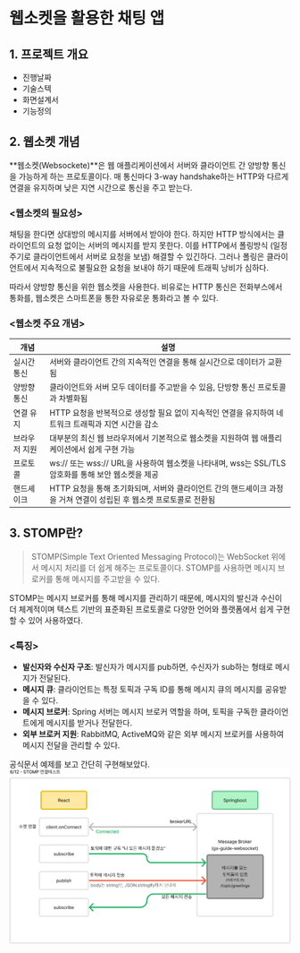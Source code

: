 # 웹소켓을 활용한 채팅 앱
## 1. 프로젝트 개요
- 진행날짜
- 기술스텍
- 화면설계서
- 기능정의 

## 2. 웹소켓 개념

**웹소켓(Websockete)**은 웹 애플리케이션에서 서버와 클라이언트 간 양방향 통신을 가능하게 하는 프로토콜이다. 매 통신마다 3-way handshake하는 HTTP와 다르게 연결을 유지하며 낮은 지연 시간으로 통신을 주고 받는다. 

### <웹소켓의 필요성>
채팅을 한다면 상대방의 메시지를 서버에서 받아야 한다. 하지만 HTTP 방식에서는 클라이언트의 요청 없이는 서버의 메시지를 받지 못한다. 이를 HTTP에서 폴링방식 (일정 주기로 클라이언트에서 서버로 요청을 보냄) 해결할 수 있긴하다. 그러나 폴링은 클라이언트에서 지속적으로 불필요한 요청을 보내야 하기 때문에 트래픽 낭비가 심하다. 

따라서 양방향 통신을 위한 웹소켓을 사용한다. 비유로는 HTTP 통신은 전화부스에서 통화를, 웹소켓은 스마트폰을 통한 자유로운 통화라고 볼 수 있다.

### <웹소켓 주요 개념>
| **개념**           | **설명**                                                                                  |
|-------------------|-----------------------------------------------------------------------------------------|
| 실시간 통신          | 서버와 클라이언트 간의 지속적인 연결을 통해 실시간으로 데이터가 교환됨                                                      |
| 양방향 통신          | 클라이언트와 서버 모두 데이터를 주고받을 수 있음, 단방향 통신 프로토콜과 차별화됨                                            |
| 연결 유지            | HTTP 요청을 반복적으로 생성할 필요 없이 지속적인 연결을 유지하여 네트워크 트래픽과 지연 시간을 감소                          |
| 브라우저 지원        | 대부분의 최신 웹 브라우저에서 기본적으로 웹소켓을 지원하여 웹 애플리케이션에서 쉽게 구현 가능                                 |
| 프로토콜             | ws:// 또는 wss:// URL을 사용하여 웹소켓을 나타내며, wss는 SSL/TLS 암호화를 통해 보안 웹소켓을 제공                          |
| 핸드셰이크           | HTTP 요청을 통해 초기화되며, 서버와 클라이언트 간의 핸드셰이크 과정을 거쳐 연결이 성립된 후 웹소켓 프로토콜로 전환됨           |


## 3. STOMP란?
> STOMP(Simple Text Oriented Messaging Protocol)는 WebSocket 위에서 메시지 처리를 더 쉽게 해주는 프로토콜이다. STOMP를 사용하면 메시지 브로커를 통해 메시지를 주고받을 수 있다.

STOMP는 메시지 브로커를 통해 메시지를 관리하기 때문에, 메시지의 발신과 수신이 더 체계적이며 텍스트 기반의 표준화된 프로토콜로 다양한 언어와 플랫폼에서 쉽게 구현할 수 있어 사용하였다.

### <특징>
- **발신자와 수신자 구조**: 발신자가 메시지를 pub하면, 수신자가 sub하는 형태로 메시지가 전달된다.
- **메시지 큐**: 클라이언트는 특정 토픽과 구독 ID를 통해 메시지 큐의 메시지를 공유받을 수 있다.
- **메시지 브로커**: Spring 서버는 메시지 브로커 역할을 하며, 토픽을 구독한 클라이언트에게 메시지를 받거나 전달한다.
- **외부 브로커 지원**: RabbitMQ, ActiveMQ와 같은 외부 메시지 브로커를 사용하여 메시지 전달을 관리할 수 있다.


공식문서 예제를 보고 간단히 구현해보았다.
![STOMP](./websocket.png)
